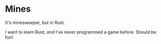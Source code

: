 # Mines

It's minesweeper, but in Rust.

I want to learn Rust, *and* I've never programmed a game before. Should be fun!

